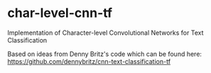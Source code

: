 # char-level-cnn-tf
Implementation of Character-level Convolutional Networks for Text Classification

Based on ideas from Denny Britz's code which can be found here: https://github.com/dennybritz/cnn-text-classification-tf
